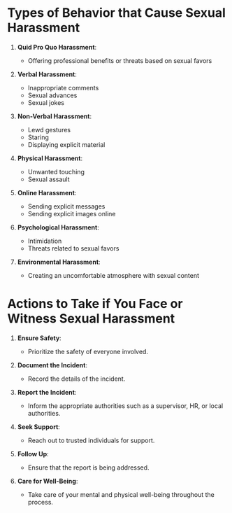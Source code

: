 # Types of Behavior that Cause Sexual Harassment

1. **Quid Pro Quo Harassment**: 
   - Offering professional benefits or threats based on sexual favors

2. **Verbal Harassment**: 
   - Inappropriate comments
   - Sexual advances
   - Sexual jokes

3. **Non-Verbal Harassment**: 
   - Lewd gestures
   - Staring
   - Displaying explicit material

4. **Physical Harassment**: 
   - Unwanted touching
   - Sexual assault

5. **Online Harassment**: 
   - Sending explicit messages
   - Sending explicit images online

6. **Psychological Harassment**: 
   - Intimidation
   - Threats related to sexual favors

7. **Environmental Harassment**: 
   - Creating an uncomfortable atmosphere with sexual content

# Actions to Take if You Face or Witness Sexual Harassment

1. **Ensure Safety**: 
   - Prioritize the safety of everyone involved.

2. **Document the Incident**: 
   - Record the details of the incident.

3. **Report the Incident**: 
   - Inform the appropriate authorities such as a supervisor, HR, or local authorities.

4. **Seek Support**: 
   - Reach out to trusted individuals for support.

5. **Follow Up**: 
   - Ensure that the report is being addressed.

6. **Care for Well-Being**: 
   - Take care of your mental and physical well-being throughout the process.
